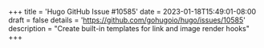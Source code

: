 +++
title = 'Hugo GitHub Issue #10585'
date = 2023-01-18T15:49:01-08:00
draft = false
details = 'https://github.com/gohugoio/hugo/issues/10585'
description = "Create built-in templates for link and image render hooks"
+++
